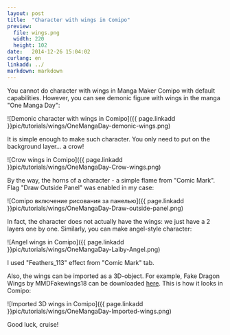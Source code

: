 ```yaml
---
layout: post
title:  "Character with wings in Comipo"
preview: 
  file: wings.png
  width: 220
  height: 102
date:   2014-12-26 15:04:02
curlang: en
linkadd: ../
markdown: markdown
---
```


You cannot do character with wings in Manga Maker Comipo with default capabilities. However, you can see demonic figure with wings in the manga "One Manga Day":


![Demonic character with wings in Comipo]({{ page.linkadd }}pic/tutorials/wings/OneMangaDay-demonic-wings.png)

It is simple enough to make such character. You only need to put on the background layer... a crow!

![Crow wings in Comipo]({{ page.linkadd }}pic/tutorials/wings/OneMangaDay-Crow-wings.png)

By the way, the horns of a character - a simple flame from "Comic Mark". Flag "Draw Outside Panel" was enabled in my case:

![Comipo включение рисования за панелью]({{ page.linkadd }}pic/tutorials/wings/OneMangaDay-Draw-outside-panel.png)

In fact, the character does not actually have the wings: we just have a 2 layers one by one. Similarly, you can make angel-style character:

![Angel wings in Comipo]({{ page.linkadd }}pic/tutorials/wings/OneMangaDay-Laiby-Angel.png)

I used "Feathers_113" effect from "Comic Mark" tab.

Also, the wings can be imported as a 3D-object. For example, Fake Dragon Wings by MMDFakewings18 can be downloaded <a href=" http://mmdfakewings18.deviantart.com/art/Fake-Dragon-Wings-362489559" target="_blank">here</a>. This is how it looks in Comipo:

![Imported 3D wings in Comipo]({{ page.linkadd }}pic/tutorials/wings/OneMangaDay-Imported-wings.png)

Good luck, cruise!

